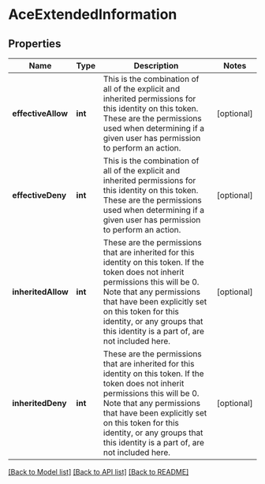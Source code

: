 # AceExtendedInformation

## Properties
Name | Type | Description | Notes
------------ | ------------- | ------------- | -------------
**effectiveAllow** | **int** | This is the combination of all of the explicit and inherited permissions for this identity on this token.  These are the permissions used when determining if a given user has permission to perform an action. | [optional] 
**effectiveDeny** | **int** | This is the combination of all of the explicit and inherited permissions for this identity on this token.  These are the permissions used when determining if a given user has permission to perform an action. | [optional] 
**inheritedAllow** | **int** | These are the permissions that are inherited for this identity on this token.  If the token does not inherit permissions this will be 0.  Note that any permissions that have been explicitly set on this token for this identity, or any groups that this identity is a part of, are not included here. | [optional] 
**inheritedDeny** | **int** | These are the permissions that are inherited for this identity on this token.  If the token does not inherit permissions this will be 0.  Note that any permissions that have been explicitly set on this token for this identity, or any groups that this identity is a part of, are not included here. | [optional] 

[[Back to Model list]](../README.md#documentation-for-models) [[Back to API list]](../README.md#documentation-for-api-endpoints) [[Back to README]](../README.md)


